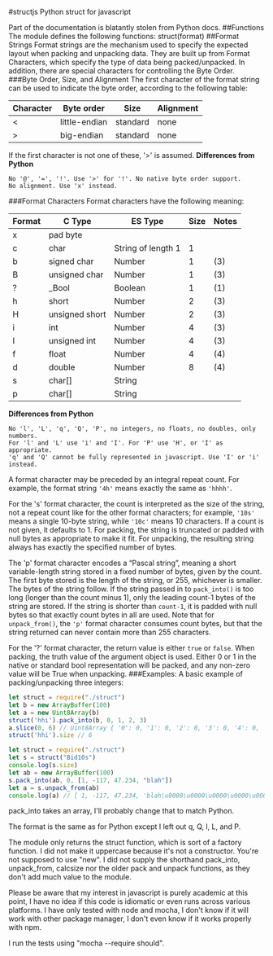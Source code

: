 #structjs
Python struct for javascript

Part of the documentation is blatantly stolen from Python docs.
##Functions
The module defines the following functions:
    struct(format)
##Format Strings
Format strings are the mechanism used to specify the expected layout when packing and unpacking data. They are built up from Format Characters, which specify the type of data being packed/unpacked. In addition, there are special characters for controlling the Byte Order.
###Byte Order, Size, and Alignment
The first character of the format string can be used to indicate the byte order, according to the following table:

| Character | Byte order    | Size      | Alignment |
|-----------|---------------|-----------|-----------|
| <	        | little-endian	| standard	| none      |
| >	        | big-endian	  | standard  | none      |
If the first character is not one of these, '>' is assumed.
**Differences from Python**
```
No '@', '=', '!'. Use '>' for '!'. No native byte order support.
No alignment. Use 'x' instead.
```
###Format Characters
Format characters have the following meaning:

Format|C Type|ES Type|Size|Notes
---|---|---|---|---
x|pad byte
c|char          | String of length 1|1	 
b|signed char   | Number	|1|(3)
B|unsigned char | Number	|1|(3)
?|_Bool         | Boolean |1|(1)
h|short         | Number	|2|(3)
H|unsigned short| Number	|2|(3)
i|int           | Number	|4|(3)
I|unsigned int  | Number  |4|(3)
f|float	        | Number  |4|(4)
d|double        | Number  |8|(4)
s|char[]        | String
p|char[]        | String
**Differences from Python**
```
No 'l', 'L', 'q', 'Q', 'P', no integers, no floats, no doubles, only numbers.
For 'l' and 'L' use 'i' and 'I'. For 'P' use 'H', or 'I' as appropriate.
'q' and 'Q' cannot be fully represented in javascript. Use 'I' or 'i' instead.
```
A format character may be preceded by an integral repeat count. For example, the format string `'4h'` means exactly the same as `'hhhh'`.

For the 's' format character, the count is interpreted as the size of the string, not a repeat count like for the other format characters; for example, `'10s'` means a single 10-byte string, while `'10c'` means 10 characters. If a count is not given, it defaults to 1. For packing, the string is truncated or padded with null bytes as appropriate to make it fit. For unpacking, the resulting string always has exactly the specified number of bytes.

The 'p' format character encodes a “Pascal string”, meaning a short variable-length string stored in a fixed number of bytes, given by the count. The first byte stored is the length of the string, or 255, whichever is smaller. The bytes of the string follow. If the string passed in to `pack_into()` is too long (longer than the count minus 1), only the leading count-1 bytes of the string are stored. If the string is shorter than `count-1`, it is padded with null bytes so that exactly count bytes in all are used. Note that for `unpack_from()`, the `'p'` format character consumes count bytes, but that the string returned can never contain more than 255 characters.

For the '?' format character, the return value is either `true` or `false`. When packing, the truth value of the argument object is used. Either 0 or 1 in the native or standard bool representation will be packed, and any non-zero value will be True when unpacking.
###Examples:
A basic example of packing/unpacking three integers:
```javascript
let struct = require("./struct")
let b = new ArrayBuffer(100)
let a = new Uint8Array(b)
struct('hhi').pack_into(b, 0, 1, 2, 3)
a.slice(0, 6) // Uint8Array { '0': 0, '1': 0, '2': 0, '3': 0, '4': 0, '5': 0 }
struct('hhi').size // 6
```

```javascript
let struct = require("./struct")
let s = struct("Bid10s")
console.log(s.size)
let ab = new ArrayBuffer(100)
s.pack_into(ab, 0, [1, -117, 47.234, "blah"])
let a = s.unpack_from(ab)
console.log(a) // [ 1, -117, 47.234, 'blah\u0000\u0000\u0000\u0000\u0000\u0000' ]
```

pack_into takes an array, I'll probably change that to match Python.

The format is the same as for Python except I left out q, Q, l, L, and P.

The module only returns the struct function, which is sort of a factory function.
I did not make it uppercase because it's not a constructor.
You're not supposed to use "new".
I did not supply the shorthand pack_into, unpack_from, calcsize nor the older
pack and unpack functions, as they don't add much value to the module.

Please be aware that my interest in javascript is purely academic at this point,
I have no idea if this code is idiomatic or even runs across various platforms.
I have only tested with node and mocha, I don't know if it will work with other
package manager, I don't even know if it works properly with npm.

I run the tests using "mocha --require should".
